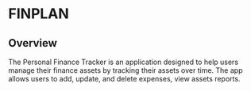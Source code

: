 # FINPLAN

## Overview

The Personal Finance Tracker is an application designed to help users manage their finance assets by tracking their assets over time. The app allows users to add, update, and delete expenses, view assets reports.
